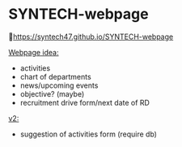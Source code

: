 # SYNTECH-webpage
📎https://syntech47.github.io/SYNTECH-webpage

<ins>Webpage idea:</ins>
- activities
- chart of departments
- news/upcoming events
- objective? (maybe)
- recruitment drive form/next date of RD

<ins>v2:</ins>
- suggestion of activities form (require db)
